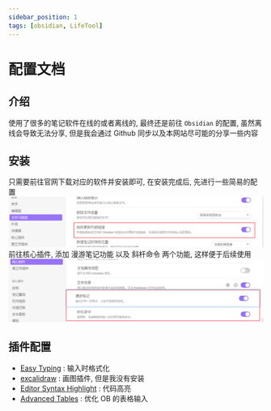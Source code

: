 ```yaml
---
sidebar_position: 1
tags: [obsidian, LifeTool]
---
```

# 配置文档
## 介绍
使用了很多的笔记软件在线的或者离线的, 最终还是前往 `Obsidian` 的配置, 虽然离线会导致无法分享, 但是我会通过 Github 同步以及本网站尽可能的分享一些内容
## 安装
只需要前往官网下载对应的软件并安装即可, 在安装完成后, 先进行一些简易的配置
![image-20240510185302794](https://raw.githubusercontent.com/Guardian-JTZ/Image/main/img/image-20240510185302794.png)
前往核心插件, 添加 漫游笔记功能 以及 斜杆命令 两个功能, 这样便于后续使用
![image-202405101854390752024-05-13-00-26-01](https://raw.githubusercontent.com/Guardian-JTZ/Image/main/img/image-202405101854390752024-05-13-00-26-01)
## 插件配置
- [Easy Typing](obsidian://show-plugin?id=easy-typing-obsidian) : 输入时格式化
- [excalidraw](obsidian://show-plugin?id=obsidian-excalidraw-plugin) : 画图插件, 但是我没有安装
- [Editor Syntax Highlight](obsidian://show-plugin?id=cm-editor-syntax-highlight-obsidian) :   代码高亮
- [Advanced Tables](obsidian://show-plugin?id=table-editor-obsidian) : 优化 OB 的表格输入